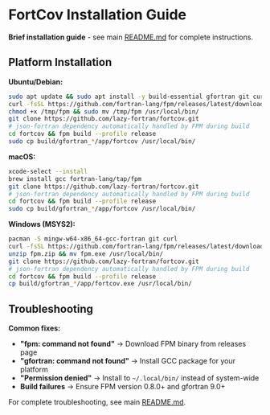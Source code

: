 # FortCov Installation Guide

**Brief installation guide** - see main [README.md](../../README.md) for complete instructions.

## Platform Installation

**Ubuntu/Debian:**
```bash
sudo apt update && sudo apt install -y build-essential gfortran git curl
curl -fsSL https://github.com/fortran-lang/fpm/releases/latest/download/fpm-0.12.0-linux-x86_64-gcc-12 -o /tmp/fpm
chmod +x /tmp/fpm && sudo mv /tmp/fpm /usr/local/bin/
git clone https://github.com/lazy-fortran/fortcov.git
# json-fortran dependency automatically handled by FPM during build
cd fortcov && fpm build --profile release
sudo cp build/gfortran_*/app/fortcov /usr/local/bin/
```

**macOS:**
```bash
xcode-select --install
brew install gcc fortran-lang/tap/fpm
git clone https://github.com/lazy-fortran/fortcov.git
# json-fortran dependency automatically handled by FPM during build
cd fortcov && fpm build --profile release
sudo cp build/gfortran_*/app/fortcov /usr/local/bin/
```

**Windows (MSYS2):**
```bash
pacman -S mingw-w64-x86_64-gcc-fortran git curl
curl -fsSL https://github.com/fortran-lang/fpm/releases/latest/download/fpm-windows.zip -o fmp.zip
unzip fpm.zip && mv fpm.exe /usr/local/bin/
git clone https://github.com/lazy-fortran/fortcov.git
# json-fortran dependency automatically handled by FPM during build
cd fortcov && fpm build --profile release
cp build/gfortran_*/app/fortcov.exe /usr/local/bin/
```

## Troubleshooting

**Common fixes:**
- **"fpm: command not found"** → Download FPM binary from releases page
- **"gfortran: command not found"** → Install GCC package for your platform  
- **"Permission denied"** → Install to `~/.local/bin/` instead of system-wide
- **Build failures** → Ensure FPM version 0.8.0+ and gfortran 9.0+

For complete troubleshooting, see main [README.md](../../README.md).
